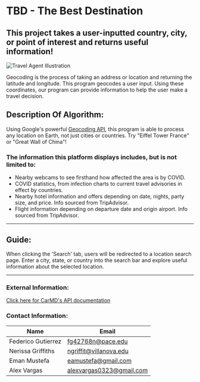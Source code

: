 # TBD - The Best Destination

## This project takes a user-inputted country, city, or point of interest and returns useful information!
![Travel Agent Illustration](https://www.travelweek.ca/wp-content/uploads/2020/05/ACTA_TAD.jpg)


Geocoding is the process of taking an address or location and returning the latitude and longitude. 
This program geocodes a user input. Using these coordinates, our program can provide information to help the user make a travel decision.


## Description Of Algorithm:

Using Google's powerful [Geocoding API](https://developers.google.com/maps/documentation/geocoding/overview), this program is able to process any location on Earth, not just cities or countries.
Try "Eiffel Tower France" or "Great Wall of China"!

### The information this platform displays includes, but is not limited to:
- Nearby webcams to see firsthand how affected the area is by COVID.
- COVID statistics, from infection charts to current travel advisories in effect by countries.
- Nearby hotel information and offers depending on date, nights, party size, and price. Info sourced from TripAdvisor.
- Flight information depending on departure date and origin airport. Info sourced from TripAdvisor.

---

## Guide:

When clicking the 'Search' tab, users will be redirected to a location search page. Enter a city, state, or country into the search bar and explore useful information about the selected location.

---

### External Information:


[Click here for CarMD's API documentation](https://api.carmd.com/member/docs#vin-decode)


### Contact Information:

Name | Email
---- | -----
Federico Gutierrez | fg42768n@pace.edu
Nerissa Griffiths | ngriffit@villanova.edu
Eman Mustefa | eamustefa@gmail.com
Alex Vargas | alexvargas0323@gmail.com
